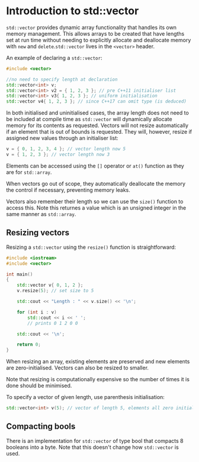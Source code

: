 # Introduction to std::vector

`std::vector` provides dynamic array functionality that handles its own memory management.
This allows arrays to be created that have lengths set at run time without needing to explicitly allocate and deallocate memory with `new` and `delete`.`std::vector` lives in the `<vector>` header.

An example of declaring a `std::vector`:

```cpp
#include <vector>

//no need to specify length at declaration
std::vector<int> v;
std::vector<int> v2 = { 1, 2, 3 }; // pre C++11 initialiser list
std::vector<int> v3{ 1, 2, 3 }; // uniform initialisation
std::vector v4{ 1, 2, 3 }; // since C++17 can omit type (is deduced)
```

In both initialised and uninitialised cases, the array length does not need to be included at compile time as `std::vector` will dynamically allocate memory for its contents as requested.
Vectors will not resize automatically if an element that is out of bounds is requested.
They will, however, resize if assigned new values through an initialiser list:

```cpp
v = { 0, 1, 2, 3, 4 }; // vector length now 5
v = { 1, 2, 3 }; // vector length now 3
```

Elements can be accessed using the `[]` operator or `at()` function as they are for `std::array`.

When vectors go out of scope, they automatically deallocate the memory the control if necessary, preventing memory leaks.

Vectors also remember their length so we can use the `size()` function to access this.
Note this returnes a value which is an unsigned integer in the same manner as `std::array`.

## Resizing vectors

Resizing a `std::vector` using the `resize()` function is straightforward:

```cpp
#include <iostream>
#include <vector>

int main()
{
    std::vector v{ 0, 1, 2 };
    v.resize(5); // set size to 5

    std::cout << "Length : " << v.size() << '\n';

    for (int i : v)
        std::cout << i << ' ';
        // prints 0 1 2 0 0

    std::cout << '\n';

    return 0;
}
```

When resizing an array, existing elements are preserved and new elements are zero-initialised.
Vectors can also be resized to smaller.

Note that resizing is computationally expensive so the number of times it is done should be minimised.

To specify a vector of given length, use parenthesis initialisation:

```cpp
std::vector<int> v(5); // vector of length 5, elements all zero initialised
```

## Compacting bools

There is an implementation for `std::vector` of type bool that compacts 8 booleans into a byte.
Note that this doesn't change how `std::vector` is used.


